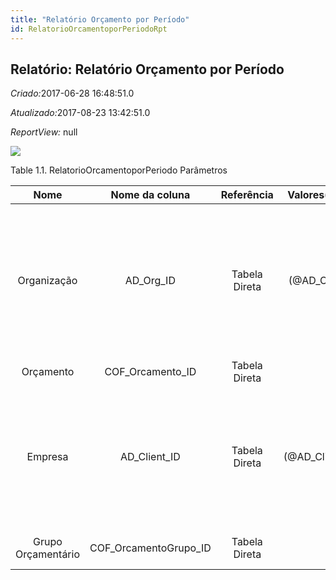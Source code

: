 ```yaml
---
title: "Relatório Orçamento por Período"
id: RelatorioOrcamentoporPeriodoRpt
---
```

<div id="d196124e1" class="section chapter">

<div class="titlepage">

<div>

<div>

## Relatório: Relatório Orçamento por Período

</div>

</div>

</div>

<span class="emphasis"> *Criado:*</span>2017-06-28 16:48:51.0

<span class="emphasis">*Atualizado:*</span>2017-08-23 13:42:51.0

<span class="emphasis"> *ReportView:* </span>null

![](/img/manual/RelatorioOrcamentoporPeriodo.png)

<div id="d196124e18" class="table">

<div class="table-title">

Table 1.1. RelatorioOrcamentoporPeriodo
Parâmetros

</div>

<div class="table-contents">

|        Nome        |     Nome da coluna      |  Referência   |  Valores(Padrão)   |                 Descrição                 |                                                                            Comentário/Ajuda                                                                            |
| :----------------: | :---------------------: | :-----------: | :----------------: | :---------------------------------------: | :--------------------------------------------------------------------------------------------------------------------------------------------------------------------: |
|    Organização     |       AD\_Org\_ID       | Tabela Direta |  (@AD\_Org\_ID@)   | Entidade organizacional dentro da Empresa |      Uma "Organização" é uma unidade de sua "Empresa" ou "Entidade Legal" - os exemplos são loja, departamento. Você pode compartilhar dados entre organizações.       |
|     Orçamento      |   COF\_Orcamento\_ID    | Tabela Direta |                    |          Primary Key : Orçamento          |                                                                        Primary Key : Orçamento                                                                         |
|      Empresa       |     AD\_Client\_ID      | Tabela Direta | (@AD\_Client\_ID@) |  Empresa/Locatário para esta instalação.  | Uma Empresa é uma Companhia ou uma Entidade Legal (pessoa jurídica). Dados não podem ser compartilhados entre Empresas. Locatário é um sinônimo para Empresa (Client). |
| Grupo Orçamentário | COF\_OrcamentoGrupo\_ID | Tabela Direta |                    |     Primary Key : Grupo Orçamentário      |                                                                    Primary Key : Grupo Orçamentário                                                                    |

</div>

</div>

  

</div>
